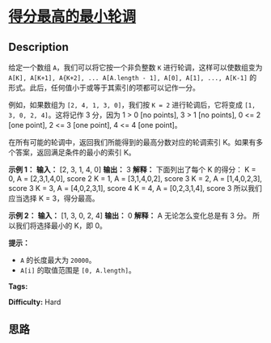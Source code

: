 # [得分最高的最小轮调][title]

## Description

给定一个数组 `A`，我们可以将它按一个非负整数 `K` 进行轮调，这样可以使数组变为 `A[K], A[K+1], A{K+2], ...
A[A.length - 1], A[0], A[1], ..., A[K-1]` 的形式。此后，任何值小于或等于其索引的项都可以记作一分。

例如，如果数组为 `[2, 4, 1, 3, 0]`，我们按 `K = 2` 进行轮调后，它将变成 `[1, 3, 0, 2, 4]`。这将记作 3
分，因为 1 > 0 [no points], 3 > 1 [no points], 0 <= 2 [one point], 2 <= 3 [one
point], 4 <= 4 [one point]。

在所有可能的轮调中，返回我们所能得到的最高分数对应的轮调索引 K。如果有多个答案，返回满足条件的最小的索引 K。



**示例 1：**
            **输入：** [2, 3, 1, 4, 0]    **输出：** 3    **解释：**    下面列出了每个 K 的得分：    K = 0,  A = [2,3,1,4,0],    score 2    K = 1,  A = [3,1,4,0,2],    score 3    K = 2,  A = [1,4,0,2,3],    score 3    K = 3,  A = [4,0,2,3,1],    score 4    K = 4,  A = [0,2,3,1,4],    score 3    所以我们应当选择 K = 3，得分最高。

**示例 2：**
            **输入：** [1, 3, 0, 2, 4]    **输出：** 0    **解释：**    A 无论怎么变化总是有 3 分。    所以我们将选择最小的 K，即 0。    



**提示：**

  * `A` 的长度最大为 `20000`。
  * `A[i]` 的取值范围是 `[0, A.length]`。


**Tags:** 

**Difficulty:** Hard

## 思路

[title]: https://leetcode-cn.com/problems/smallest-rotation-with-highest-score
